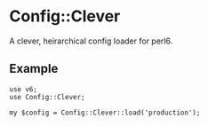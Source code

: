 # Config::Clever

A clever, heirarchical config loader for perl6.

## Example

```
use v6;
use Config::Clever;

my $config = Config::Clever::load('production');
```
